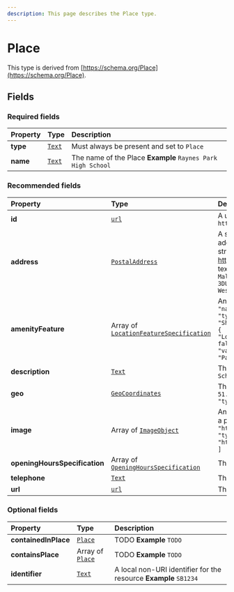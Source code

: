 ```yaml
---
description: This page describes the Place type.
---
```


# Place

This type is derived from [https://schema.org/Place](https://schema.org/Place).

## **Fields**

### **Required fields**

| Property | Type | Description |
| :--- | :--- | :--- |
| **type** |  [`Text`](https://schema.org/Text) |  Must always be present and set to `Place` |
| **name** |  [`Text`](https://schema.org/Text) |  The name of the Place  **Example**  `Raynes Park High School` |

### **Recommended fields**

| Property | Type | Description |
| :--- | :--- | :--- |
| **id** |  [`url`](https://schema.org/url) |  A unique url based identifier for the record  **Example**  `https://example.com/place/1234` |
| **address** |  [`PostalAddress`](https://docs.openactive.io/model/types/postaladdress) |  A structured PostalAddress object for the Place.  Ideally the address should be provided using the PostalAddress structured format. Google Reserve requires https://schema.org/PostalAddress and will not accept plain text addresses.  **Example**  `{   "addressLocality": "New Malden",   "addressRegion": "London",   "postalCode": "NW5 3DU",   "streetAddress": "Raynes Park High School, 46A West Barnes Lane",   "type": "PostalAddress" }` |
| **amenityFeature** |  Array of [`LocationFeatureSpecification`](https://docs.openactive.io/model/types/locationfeaturespecification) |  An array listing the Ammenities of the Place.  **Example**  `[   {     "name": "Changing Facilities",     "value": true,     "type": "ChangingFacilities"   },   {     "name": "Showers",     "value": false,     "type": "Showers"   },   {     "name": "Lockers",     "value": true,     "type": "Lockers"   },   {     "name": "Towels",     "value": false,     "type": "Towels"   },   {     "name": "Creche",     "value": false,     "type": "Creche"   },   {     "name": "Parking",     "value": true,     "type": "Parking"   } ]` |
| **description** |  [`Text`](https://schema.org/Text) |  The description of the Place  **Example**  `Raynes Park High School in London` |
| **geo** |  [`GeoCoordinates`](https://docs.openactive.io/model/types/geocoordinates) |  The geo coordinates of the Place.  **Example**  `{   "latitude": 51.4034423828125,   "longitude": -0.2369088977575302,   "type": "GeoCoordinates" }` |
| **image** |  Array of [`ImageObject`](https://docs.openactive.io/model/types/imageobject) |  An image or photo that depicts the place, e.g. a photo taken at a previous event.  **Example**  `[   {     "thumbnail": "http://example.com/static/image/speedball_thumbnail.jpg",     "type": "ImageObject",     "url": "http://example.com/static/image/speedball_large.jpg"   } ]` |
| **openingHoursSpecification** |  Array of [`OpeningHoursSpecification`](https://docs.openactive.io/model/types/openinghoursspecification) |  The times the Place is open |
| **telephone** |  [`Text`](https://schema.org/Text) |  The telephone number for the Place  **Example**  `01253 473934` |
| **url** |  [`url`](https://schema.org/url) |  The website for the Place  **Example**  `http://www.rphs.org.uk/` |

### **Optional fields**

| Property | Type | Description |
| :--- | :--- | :--- |
| **containedInPlace** |  [`Place`](https://docs.openactive.io/model/types/place) |  TODO  **Example**  `TODO` |
| **containsPlace** |  Array of [`Place`](https://docs.openactive.io/model/types/place) |  TODO  **Example**  `TODO` |
| **identifier** |  [`Text`](https://schema.org/Text) |  A local non-URI identifier for the resource  **Example**  `SB1234` |

